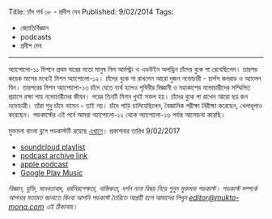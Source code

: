 Title: চাঁদ পর্ব ০৮ - প্রদীপ দেব
Published: 9/02/2014
Tags:
  - জ্যোতির্বিজ্ঞান
  - podcasts
  - প্রদীপ দেব
---
অ্যাপোলো-১১ মিশনে প্রথম বারের মতো মানুষ নিল আর্মস্ট্রং ও এডউইন অলড্রিন চাঁদের বুকে পা রেখেছিলেন। তারপর কয়েক মাসের মধ্যেই মিশন অ্যাপোলো-১২। চাঁদের বুকে পা রাখলেন আরো দুজন নভোচারী - চার্লস কনরাড ও অ্যালেন বিন। তারপরের মিশন অ্যাপোলো-১৩ চাঁদে যেতে ব্যর্থ হলেও পৃথিবীর বিজ্ঞানী ও মহাকাশের নভোচারীদের সম্মিলিত প্রয়াসে রক্ষা পায় নভোচারীদের জীবন। পরের তিনটি মিশন খুবই সফল হয়। চাঁদের বুকে পা রাখেন আরো ছয় জন নভোচারী। তাঁরা শুধু চাঁদে নামেন - তাই নয়। চাঁদে গাড়ি চালিয়েছিলেন, বৈজ্ঞানিক পরীক্ষা নিরীক্ষা করেছেন, খেলাধূলাও করেছেন। পডকাস্টের এই পর্বে আমরা অ্যাপোলো-১২ থেকে অ্যাপোলো-১৬ পর্যন্ত আলোচনা করেছি।

মুক্তমনা বাংলা ব্লগে পডকাস্টটি রয়েছে [এখানে](https://drive.google.com/open?id=1AMPKB9vx6TrL-m3qSMwqSD4lrPWegDIA)। প্রকাশনার তারিখ 9/02/2017

- [soundcloud playlist](https://soundcloud.com/mukto-mona)
- [podcast archive link](http://web.archive.org/web/20191023151006/http://podcast.mukto-mona.com)
- [apple podcast](https://podcasts.apple.com/us/podcast/id1212085883)
- [Google Play Music](https://play.google.com/music/listen#/ps/Izc4javhi5igs66olhdfex42cxa)

_বিজ্ঞান, যুক্তি, মানবতাবাদ, ধর্মনিরপেক্ষতা, নাস্তিকতা, দর্শন নানা বিষয় নিয়ে শুনুন মুক্তমনা পডকাস্ট। পডকাস্ট সম্পর্কে আপনার মতামত জানাতে কিংবা আপনি পডকাস্ট তৈরিতে আগ্রহী হলে আমাদের লিখুন editor@mukto-mona.com এই ঠিকানায়।_
